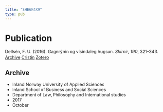 ```yaml
---
title: "SHE6K4X9"
type: pub
---
```

<h1>Publication</h1>
<article id="csl-bib-container-SHE6K4X9" class="csl-bib-container">
  <div class="csl-bib-body" style="line-height: 1.35; padding-left: 1em; text-indent:-1em;">
  <div class="csl-entry">Dells&#xE9;n, F. U. (2016). Gagnr&#xFD;nin og v&#xED;sindaleg hugsun. <i>Sk&#xED;rnir</i>, <i>190</i>, 321&#x2013;343.</div>
</div>
  <div class="csl-bib-buttons">
    <a href="#taxonomy-article-SHE6K4X9" class="csl-bib-button">Archive</a>
    <a href alt="Cristin URL" class="csl-bib-button">Cristin</a>
    <a href alt="Zotero URL" class="csl-bib-button">Zotero</a>
  </div>
  <div id="csl-bib-meta-container-SHE6K4X9"></div>
</article>
<div id="csl-bib-meta-SHE6K4X9" class="csl-bib-meta">
  <article id="taxonomy-article-SHE6K4X9" class="taxonomy-article">
    <h1>Archive</h1>
    <ul>
      <li>Inland Norway University of Applied Sciences</li>
      <li>Inland School of Business and Social Sciences</li>
      <li>Department of Law, Philosophy and International studies</li>
      <li>2017</li>
      <li>October</li>
    </ul>
  </article>
</div>
